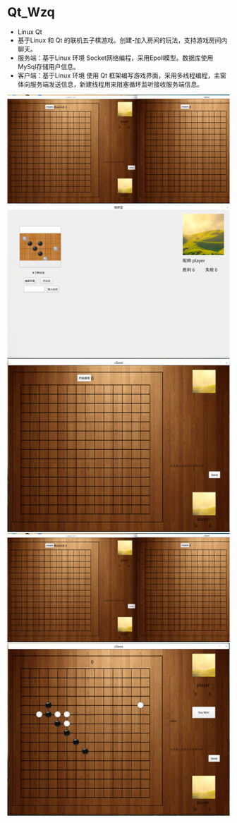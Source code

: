 # Qt_Wzq
* Linux Qt
* 基于Linux 和 Qt 的联机五子棋游戏。创建-加入房间的玩法，支持游戏房间内聊天。
* 服务端：基于Linux 环境 Socket网络编程，采用Epoll模型。数据库使用MySql存储用户信息。
* 客户端：基于Linux 环境 使用 Qt 框架编写游戏界面，采用多线程编程，主窗体向服务端发送信息，新建线程用来阻塞循环监听接收服务端信息。

![](samples/b2905721eff0b0652446ddd31a50c675.JPG)
![](samples/2dc3d247c73c4d93e2862a655aba9c36.JPG)
![](samples/e4f35c5e492248063c550b8af290e9e3.JPG)
![](samples/b2905721eff0b0652446ddd31a50c675.JPG)
![](samples/58dcc0795c0370aac1e62bba01efc8fb.JPG)
